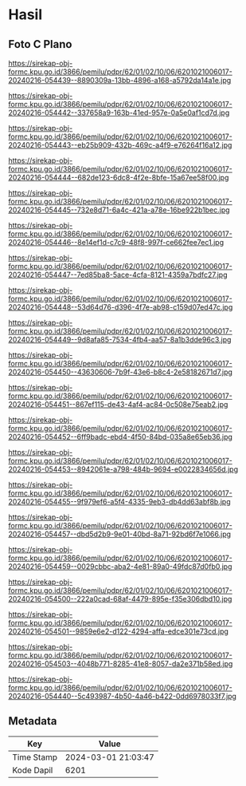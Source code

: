 # Hasil

## Foto C Plano

https://sirekap-obj-formc.kpu.go.id/3866/pemilu/pdpr/62/01/02/10/06/6201021006017-20240216-054439--8890309a-13bb-4896-a168-a5792da14a1e.jpg

https://sirekap-obj-formc.kpu.go.id/3866/pemilu/pdpr/62/01/02/10/06/6201021006017-20240216-054442--337658a9-163b-41ed-957e-0a5e0af1cd7d.jpg

https://sirekap-obj-formc.kpu.go.id/3866/pemilu/pdpr/62/01/02/10/06/6201021006017-20240216-054443--eb25b909-432b-469c-a4f9-e76264f16a12.jpg

https://sirekap-obj-formc.kpu.go.id/3866/pemilu/pdpr/62/01/02/10/06/6201021006017-20240216-054444--682de123-6dc8-4f2e-8bfe-15a67ee58f00.jpg

https://sirekap-obj-formc.kpu.go.id/3866/pemilu/pdpr/62/01/02/10/06/6201021006017-20240216-054445--732e8d71-6a4c-421a-a78e-16be922b1bec.jpg

https://sirekap-obj-formc.kpu.go.id/3866/pemilu/pdpr/62/01/02/10/06/6201021006017-20240216-054446--8e14ef1d-c7c9-48f8-997f-ce662fee7ec1.jpg

https://sirekap-obj-formc.kpu.go.id/3866/pemilu/pdpr/62/01/02/10/06/6201021006017-20240216-054447--7ed85ba8-5ace-4cfa-8121-4359a7bdfc27.jpg

https://sirekap-obj-formc.kpu.go.id/3866/pemilu/pdpr/62/01/02/10/06/6201021006017-20240216-054448--53d64d76-d396-4f7e-ab98-c159d07ed47c.jpg

https://sirekap-obj-formc.kpu.go.id/3866/pemilu/pdpr/62/01/02/10/06/6201021006017-20240216-054449--9d8afa85-7534-4fb4-aa57-8a1b3dde96c3.jpg

https://sirekap-obj-formc.kpu.go.id/3866/pemilu/pdpr/62/01/02/10/06/6201021006017-20240216-054450--43630606-7b9f-43e6-b8c4-2e58182671d7.jpg

https://sirekap-obj-formc.kpu.go.id/3866/pemilu/pdpr/62/01/02/10/06/6201021006017-20240216-054451--867ef115-de43-4af4-ac84-0c508e75eab2.jpg

https://sirekap-obj-formc.kpu.go.id/3866/pemilu/pdpr/62/01/02/10/06/6201021006017-20240216-054452--6ff9badc-ebd4-4f50-84bd-035a8e65eb36.jpg

https://sirekap-obj-formc.kpu.go.id/3866/pemilu/pdpr/62/01/02/10/06/6201021006017-20240216-054453--8942061e-a798-484b-9694-e0022834656d.jpg

https://sirekap-obj-formc.kpu.go.id/3866/pemilu/pdpr/62/01/02/10/06/6201021006017-20240216-054455--9f979ef6-a5f4-4335-9eb3-db4dd63abf8b.jpg

https://sirekap-obj-formc.kpu.go.id/3866/pemilu/pdpr/62/01/02/10/06/6201021006017-20240216-054457--dbd5d2b9-9e01-40bd-8a71-92bd6f7e1066.jpg

https://sirekap-obj-formc.kpu.go.id/3866/pemilu/pdpr/62/01/02/10/06/6201021006017-20240216-054459--0029cbbc-aba2-4e81-89a0-49fdc87d0fb0.jpg

https://sirekap-obj-formc.kpu.go.id/3866/pemilu/pdpr/62/01/02/10/06/6201021006017-20240216-054500--222a0cad-68af-4479-895e-f35e306dbd10.jpg

https://sirekap-obj-formc.kpu.go.id/3866/pemilu/pdpr/62/01/02/10/06/6201021006017-20240216-054501--9859e6e2-d122-4294-affa-edce301e73cd.jpg

https://sirekap-obj-formc.kpu.go.id/3866/pemilu/pdpr/62/01/02/10/06/6201021006017-20240216-054503--4048b771-8285-41e8-8057-da2e371b58ed.jpg

https://sirekap-obj-formc.kpu.go.id/3866/pemilu/pdpr/62/01/02/10/06/6201021006017-20240216-054440--5c493987-4b50-4a46-b422-0dd6978033f7.jpg


## Metadata

| Key        | Value               |
| ---------- | ------------------- |
| Time Stamp | 2024-03-01 21:03:47 |
| Kode Dapil | 6201                |



